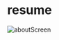 # resume
![aboutScreen](https://user-images.githubusercontent.com/47417767/202853434-373d29fd-bbfd-4d83-a172-6c885dd9dcda.png)

